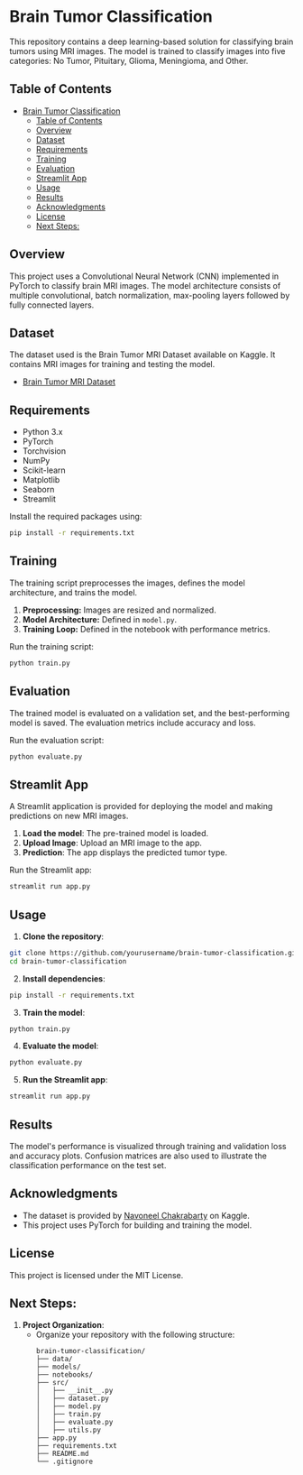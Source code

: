 
# Brain Tumor Classification

This repository contains a deep learning-based solution for classifying brain tumors using MRI images. The model is trained to classify images into five categories: No Tumor, Pituitary, Glioma, Meningioma, and Other.

## Table of Contents
- [Brain Tumor Classification](#brain-tumor-classification)
  - [Table of Contents](#table-of-contents)
  - [Overview](#overview)
  - [Dataset](#dataset)
  - [Requirements](#requirements)
  - [Training](#training)
  - [Evaluation](#evaluation)
  - [Streamlit App](#streamlit-app)
  - [Usage](#usage)
  - [Results](#results)
  - [Acknowledgments](#acknowledgments)
  - [License](#license)
  - [Next Steps:](#next-steps)

## Overview
This project uses a Convolutional Neural Network (CNN) implemented in PyTorch to classify brain MRI images. The model architecture consists of multiple convolutional, batch normalization, max-pooling layers followed by fully connected layers.

## Dataset
The dataset used is the Brain Tumor MRI Dataset available on Kaggle. It contains MRI images for training and testing the model.

- [Brain Tumor MRI Dataset](https://www.kaggle.com/datasets/navoneel/brain-mri-images-for-brain-tumor-detection)

## Requirements
- Python 3.x
- PyTorch
- Torchvision
- NumPy
- Scikit-learn
- Matplotlib
- Seaborn
- Streamlit

Install the required packages using:
```sh
pip install -r requirements.txt
```

## Training
The training script preprocesses the images, defines the model architecture, and trains the model.

1. **Preprocessing:** Images are resized and normalized.
2. **Model Architecture:** Defined in `model.py`.
3. **Training Loop:** Defined in the notebook with performance metrics.

Run the training script:
```sh
python train.py
```

## Evaluation
The trained model is evaluated on a validation set, and the best-performing model is saved. The evaluation metrics include accuracy and loss.

Run the evaluation script:
```sh
python evaluate.py
```

## Streamlit App
A Streamlit application is provided for deploying the model and making predictions on new MRI images.

1. **Load the model**: The pre-trained model is loaded.
2. **Upload Image**: Upload an MRI image to the app.
3. **Prediction**: The app displays the predicted tumor type.

Run the Streamlit app:
```sh
streamlit run app.py
```

## Usage
1. **Clone the repository**:
```sh
git clone https://github.com/yourusername/brain-tumor-classification.git
cd brain-tumor-classification
```
2. **Install dependencies**:
```sh
pip install -r requirements.txt
```
3. **Train the model**:
```sh
python train.py
```
4. **Evaluate the model**:
```sh
python evaluate.py
```
5. **Run the Streamlit app**:
```sh
streamlit run app.py
```

## Results
The model's performance is visualized through training and validation loss and accuracy plots. Confusion matrices are also used to illustrate the classification performance on the test set.

## Acknowledgments
- The dataset is provided by [Navoneel Chakrabarty](https://www.kaggle.com/navoneel) on Kaggle.
- This project uses PyTorch for building and training the model.

## License
This project is licensed under the MIT License.


## Next Steps:
1. **Project Organization**: 
    - Organize your repository with the following structure:
      ```
      brain-tumor-classification/
      ├── data/
      ├── models/
      ├── notebooks/
      ├── src/
      │   ├── __init__.py
      │   ├── dataset.py
      │   ├── model.py
      │   ├── train.py
      │   ├── evaluate.py
      │   ├── utils.py
      ├── app.py
      ├── requirements.txt
      ├── README.md
      └── .gitignore
      ```
